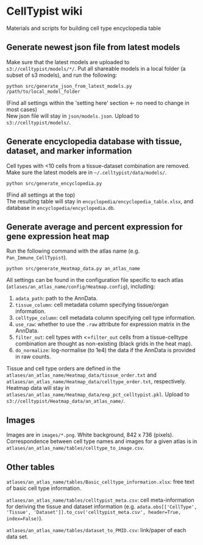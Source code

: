 # CellTypist wiki
Materials and scripts for building cell type encyclopedia table

## Generate newest json file from latest models
Make sure that the latest models are uploaded to `s3://celltypist/models/*/`. Put all shareable models in a local folder (a subset of s3 models), and run the following:  
```console
python src/generate_json_from_latest_models.py /path/to/local_model_folder
```
(Find all settings within the 'setting here' section <- no need to change in most cases)  
New json file will stay in `json/models.json`. Upload to `s3://celltypist/models/`.

## Generate encyclopedia database with tissue, dataset, and marker information
Cell types with <10 cells from a tissue-dataset combination are removed. Make sure the latest models are in `~/.celltypist/data/models/`.
```console
python src/generate_encyclopedia.py
```
(Find all settings at the top)  
The resulting table will stay in `encyclopedia/encyclopedia_table.xlsx`, and database in `encyclopedia/encyclopedia.db`.

## Generate average and percent expression for gene expression heat map
Run the following command with the atlas name (e.g. `Pan_Immune_CellTypist`).
```console
python src/generate_Heatmap_data.py an_atlas_name
```
All settings can be found in the configuration file specific to each atlas (`atlases/an_atlas_name/config/Heatmap.config`), including:
   1) `adata_path`: path to the AnnData.
   2) `tissue_column`: cell metadata column specifying tissue/organ information.
   3) `celltype_column`: cell metadata column specifying cell type information.
   4) `use_raw`: whether to use the `.raw` attribute for expression matrix in the AnnData.
   5) `filter_out`:  cell types with <=`filter_out` cells from a tissue-celltype combination are thought as non-existing (black grids in the heat map).
   6) `do_normalize`: log-normalise (to 1e4) the data if the AnnData is provided in raw counts.  
  
Tissue and cell type orders are defined in the `atlases/an_atlas_name/Heatmap_data/tissue_order.txt` and `atlases/an_atlas_name/Heatmap_data/celltype_order.txt`, respectively.  
Heatmap data will stay in `atlases/an_atlas_name/Heatmap_data/exp_pct_celltypist.pkl`. Upload to `s3://celltypist/Heatmap_data/an_atlas_name/`.

## Images
Images are in `images/*.png`. White background, 842 x 736 (pixels).  
Correspondence between cell type names and images for a given atlas is in `atlases/an_atlas_name/tables/celltype_to_image.csv`.

## Other tables
`atlases/an_atlas_name/tables/Basic_celltype_information.xlsx`: free text of basic cell type information.  
  
`atlases/an_atlas_name/tables/celltypist_meta.csv`: cell meta-information for deriving the tissue and dataset information (e.g. `adata.obs[['CellType', 'Tissue', 'Dataset']].to_csv('celltypist_meta.csv', header=True, index=False)`).  
  
`atlases/an_atlas_name/tables/dataset_to_PMID.csv`: link/paper of each data set.
